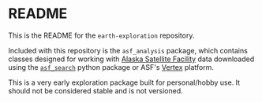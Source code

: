 # README

This is the README for the `earth-exploration` repository.

Included with this repository is the `asf_analysis` package, which contains classes designed for working with
[Alaska Satellite Facility](https://asf.alaska.edu/) data downloaded using the 
[`asf_search`](https://docs.asf.alaska.edu/asf_search/basics/) python package or 
ASF's [Vertex](https://search.asf.alaska.edu/) platform.

This is a very early exploration package built for personal/hobby use. It should not be considered stable and is not
versioned.